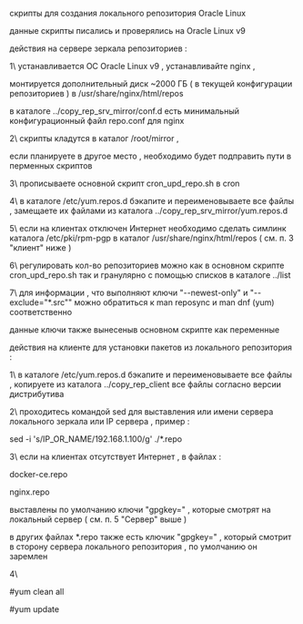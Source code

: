скрипты для создания локального репозитория Oracle Linux 

данные скрипты писались и проверялись на Oracle Linux v9

действия на сервере зеркала репозиториев :

1\ устанавливается ОС Oracle Linux v9 , устанавливайте nginx ,

монтируется дополнительный диск ~2000 ГБ ( в текущей конфигурации репозиториев ) в /usr/share/nginx/html/repos

в каталоге ../copy_rep_srv_mirror/conf.d есть минимальный конфигурационный файл repo.conf для nginx

2\ скрипты кладутся в каталог /root/mirror ,

если планируете в другое место , необходимо будет подправить пути в перменных скриптов 

3\ прописываете основной скрипт cron_upd_repo.sh в cron

4\ в каталоге /etc/yum.repos.d бэкапите и переименовываете все файлы , замещаете их файлами из каталога ../copy_rep_srv_mirror/yum.repos.d

5\ если на клиентах отключен Интернет необходимо сделать симлинк каталога /etc/pki/rpm-pgp в каталог /usr/share/nginx/html/repos ( см. п. 3 "клиент" ниже )

6\ регулировать кол-во репозиториев можно как в основном скрипте cron_upd_repo.sh так и гранулярно с помощью списков в каталоге ../list

7\ для информации , что выполняют ключи "--newest-only" и "--exclude="*.src"" можно обратиться к man reposync и man dnf (yum) соответственно

данные ключи также вынесеныв основном скрипте как переменные 

действия на клиенте для установки пакетов из локального репозитория :

1\ в каталоге /etc/yum.repos.d бэкапите и переименовываете все файлы , копируете из каталога ../copy_rep_client все файлы согласно версии дистрибутива

2\ проходитесь командой sed для выставления или имени сервера локального зеркала или IP сервера , пример :

sed -i 's/IP_OR_NAME/192.168.1.100/g' ./*.repo

3\ если на клиентах отсутствует Интернет , в файлах :

docker-ce.repo

nginx.repo

выставлены по умолчанию ключи "gpgkey=" , которые смотрят на локальный сервер ( см. п. 5 "Сервер" выше )

в других файлах *.repo также есть ключик "gpgkey=" , который смотрит в сторону сервера локального репозитория , по умолчанию он заремлен

4\

#yum clean all

#yum update
